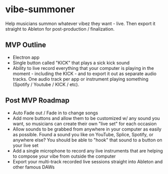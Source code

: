 # vibe-summoner
Help musicians summon whatever vibez they want - live. Then export it straight to Ableton for post-production / finalization.

## MVP Outline
- Electron app
- Single button called "KICK" that plays a sick kick sound
- Ability to live record everything that your computer is playing in the moment - including the KICK - and to export it out as separate audio tracks. One audio track per app or instrument playing something (Spotify / Youtube / KICK / etc).

## Post MVP Roadmap
- Auto Fade out / Fade in to change songs
- Add more buttons and allow them to be customized w/ any sound you want, so musicians can create their own "live set" for each occasion
- Allow sounds to be grabbed from anywhere in your computer as easily as possible. Found a sound you like on YouTube, Splice, Spotify, or anywhere else? You should be able to "hook" that sound to a button on your live set
- Add a single microphone to record any live instruments that are helping to compose your vibe from outside the computer
- Export your multi-track recorded live sessions straight into Ableton and other famous DAWs
